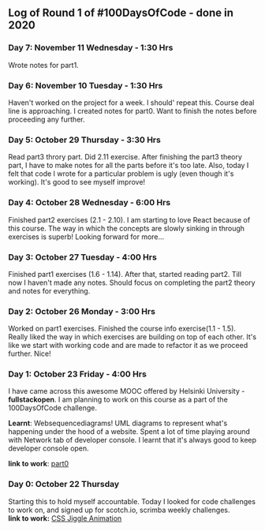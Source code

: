 ## Log of Round 1 of #100DaysOfCode - done in 2020

### Day 7: November 11 Wednesday - 1:30 Hrs
Wrote notes for part1.

### Day 6: November 10 Tuesday - 1:30 Hrs
Haven't worked on the project for a week. I should' repeat this. Course deal line is approaching. I created notes for part0. Want to finish the notes before proceeding any further.

### Day 5: October 29 Thursday - 3:30 Hrs
Read part3 throry part. Did 2.11 exercise. After finishing the part3 theory part, I have to make notes for all the parts before it's too late. Also, today I felt that code I wrote for a particular problem is ugly (even though it's working). It's good to see myself improve!

### Day 4: October 28 Wednesday - 6:00 Hrs
Finished part2 exercises (2.1 - 2.10). I am starting to love React because of this course. The way in which the concepts are slowly sinking in through exercises is superb! Looking forward for more...

### Day 3: October 27 Tuesday - 4:00 Hrs
Finished part1 exercises (1.6 - 1.14). After that, started reading part2. Till now I haven't made any notes. Should focus on completing the part2 theory and notes for everything.

### Day 2: October 26 Monday - 3:00 Hrs
Worked on part1 exercises. Finished the course info exercise(1.1 - 1.5). Really liked the way in which exercises are building on top of each other. It's like we start with working code and are made to refactor it as we proceed further. Nice!

### Day 1: October 23 Friday - 4:00 Hrs
I have came across this awesome MOOC offered by Helsinki University - __fullstackopen__. I am planning to work on this course as a part of the 100DaysOfCode challenge.

__Learnt__: Websequencediagrams! UML diagrams to represent what's happening under the hood of a website. Spent a lot of time playing around with Network tab of developer console. I learnt that it's always good to keep developer console open. 

__link to work__: [part0](https://github.com/abhilashkakumanu1/fullstackopen/tree/main/part0)

### Day 0: October 22 Thursday
Starting this to hold myself accountable. Today I looked for code challenges to work on, and signed up for scotch.io, scrimba weekly challenges.  
__link to work:__ [CSS Jiggle Animation](https://codepen.io/abhilashkakumanu1/full/MWebVZp)
